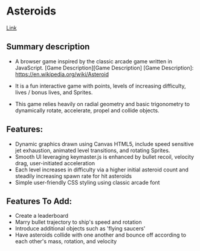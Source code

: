 # Asteroids

[Link][Link]

[Link]: http://TBD

## Summary description

- A browser game inspired by the classic arcade game written in JavaScript.
[Game Description][Game Description]
[Game Description]: https://en.wikipedia.org/wiki/Asteroid

- It is a fun interactive game with points, levels of increasing difficulty, lives / bonus lives, and Sprites.

- This game relies heavily on radial geometry and basic trigonometry to dynamically rotate, accelerate, propel and collide objects.

## Features:

- Dynamic graphics drawn using Canvas HTML5, include speed sensitive jet exhaustion, animated level transitions, and rotating Sprites.
- Smooth UI leveraging keymaster.js is enhanced by bullet recoil, velocity drag, user-initiated acceleration
- Each level increases in difficulty via a higher initial asteroid count and steadily increasing spawn rate for hit asteroids
- Simple user-friendly CSS styling using classic arcade font

## Features To Add:

- Create a leaderboard
- Marry bullet trajectory to ship's speed and rotation
- Introduce additional objects such as 'flying saucers'
- Have asteroids collide with one another and bounce off according to each other's mass, rotation, and velocity
